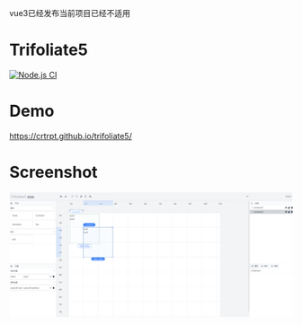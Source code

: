vue3已经发布当前项目已经不适用
# Trifoliate5

[![Node.js CI](https://github.com/Crtrpt/trifoliate5/actions/workflows/node.js.yml/badge.svg)](https://github.com/Crtrpt/trifoliate5/actions/workflows/node.js.yml)

# Demo

https://crtrpt.github.io/trifoliate5/

# Screenshot

<img src="./img/img1.png" />
